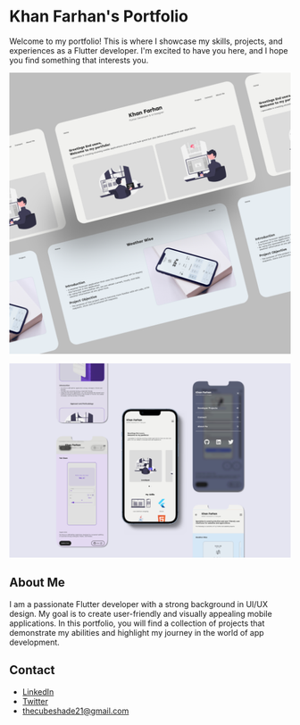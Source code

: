 # Khan Farhan's Portfolio

Welcome to my portfolio! This is where I showcase my skills, projects, and experiences as a Flutter developer. I'm excited to have you here, and I hope you find something that interests you.

<p align="center">
<img src="assets\images\Portfolio Post Desktop.png" width="700">
</p>
<p align="center">
<img src="assets\images\Portfolio Post Mobile.png" width="700">
</p>

## About Me

I am a passionate Flutter developer with a strong background in UI/UX design. My goal is to create user-friendly and visually appealing mobile applications. In this portfolio, you will find a collection of projects that demonstrate my abilities and highlight my journey in the world of app development.

## Contact
- [LinkedIn](https://www.linkedin.com/in/khan-farhan-079884220/)
- [Twitter](https://twitter.com/_khanFarhn_)
- thecubeshade21@gmail.com 